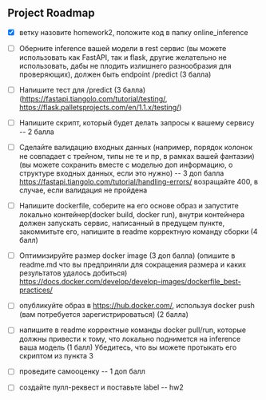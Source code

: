 ## Project Roadmap

- [X] ветку назовите homework2, положите код в папку online_inference

- [ ] Оберните inference вашей модели в rest сервис
  (вы можете использовать как FastAPI, так и flask,
  другие желательно не использовать, дабы не плодить излишнего разнообразия для проверяющих), должен быть endpoint /predict (3 балла)

- [ ] Напишите тест для /predict  (3 балла)
  (https://fastapi.tiangolo.com/tutorial/testing/, https://flask.palletsprojects.com/en/1.1.x/testing/)

- [ ] Напишите скрипт, который будет делать запросы к вашему сервису -- 2 балла

- [ ] Сделайте валидацию входных данных (например, порядок колонок не совпадает с трейном,
  типы не те и пр, в рамках вашей фантазии) (вы можете сохранить вместе с моделью доп информацию,
  о структуре входных данных, если это нужно) -- 3 доп балла
  https://fastapi.tiangolo.com/tutorial/handling-errors/
  возращайте 400, в случае, если валидация не пройдена

- [ ] Напишите dockerfile, соберите на его основе образ и запустите локально
  контейнер(docker build, docker run), внутри контейнера должен запускать сервис,
  написанный в предущем пункте, закоммитьте его, напишите в readme корректную
  команду сборки (4 балл)

- [ ] Оптимизируйте размер docker image (3 доп балла)
  (опишите в readme.md что вы предприняли для сокращения размера и каких результатов удалось добиться)
  https://docs.docker.com/develop/develop-images/dockerfile_best-practices/

- [ ] опубликуйте образ в https://hub.docker.com/, используя docker push
  (вам потребуется зарегистрироваться) (2 балла)

- [ ] напишите в readme корректные команды docker pull/run, которые должны привести к тому,
  что локально поднимется на inference ваша модель (1 балл)
  Убедитесь, что вы можете протыкать его скриптом из пункта 3

- [ ] проведите самооценку -- 1 доп балл

- [ ] создайте пулл-реквест и поставьте label -- hw2